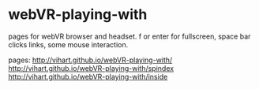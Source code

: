 webVR-playing-with
==================

pages for webVR browser and headset.
f or enter for fullscreen, space bar clicks links, some mouse interaction.

pages:
http://vihart.github.io/webVR-playing-with/
http://vihart.github.io/webVR-playing-with/spindex
http://vihart.github.io/webVR-playing-with/inside
